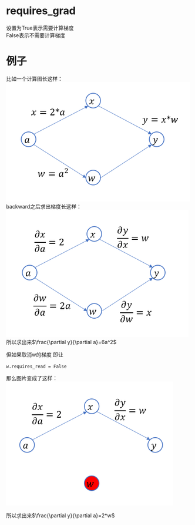 # requires_grad

设置为True表示需要计算梯度  
False表示不需要计算梯度

# 例子
比如一个计算图长这样：  
![图片](https://github.com/fkjslee/github_image/blob/main/pic1.png)  
backward之后求出梯度长这样：  
![图片](https://github.com/fkjslee/github_image/blob/main/pic2.png)  
所以求出来$\frac{\partial y}{\partial a}=6a^2$

但如果取消w的梯度
即让
```
w.requires_read = False
```
那么图片变成了这样：
![图片](https://github.com/fkjslee/github_image/blob/main/pic3.png)

所以求出来$\frac{\partial y}{\partial a}=2*w$

<script type="text/javascript" src="http://cdn.mathjax.org/mathjax/latest/MathJax.js?config=default"></script>